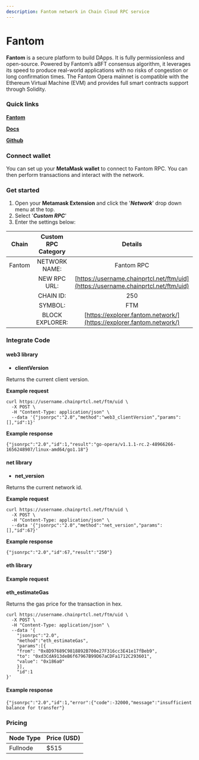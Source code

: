 ```yaml
---
description: Fantom network in Chain Cloud RPC service
---
```


# Fantom

**Fantom** is a secure platform to build DApps. It is fully permissionless and open-source. Powered by Fantom’s aBFT consensus algorithm, it leverages its speed to produce real-world applications with no risks of congestion or long confirmation times. The Fantom Opera mainnet is compatible with the Ethereum Virtual Machine (EVM) and provides full smart contracts support through Solidity.

### Quick links[​](https://docs.chain.com/docs/cloud/supported-chains/fantom/#quick-links) <input type="hidden" id="quick-links" />

[**Fantom**](https://www.fantom.foundation/)

[**Docs**](https://docs.fantom.foundation/)

[**Github**](https://github.com/Fantom-Foundation)

### Connect wallet[​](https://docs.chain.com/docs/cloud/supported-chains/fantom/#connect-wallet) <input type="hidden" id="connect-wallet" />

You can set up your **MetaMask wallet** to connect to Fantom RPC. You can then perform transactions and interact with the network.

### Get started[​](https://docs.chain.com/docs/cloud/supported-chains/fantom/#get-started) <input type="hidden" id="get-started" />

1. Open your **Metamask Extension** and click the '_**Network**_' drop down menu at the top.
2. Select '_**Custom RPC**_'
3. Enter the settings below:

| Chain  | Custom RPC Category |                                   Details                                    |
| :----: | :-----------------: | :--------------------------------------------------------------------------: |
| Fantom |    NETWORK NAME:    |                                  Fantom RPC                                  |
|        |    NEW RPC URL:     | [https://username.chainprtcl.net/ftm/uid](https://username.chainprtcl.net/ftm/uid) |
|        |      CHAIN ID:      |                                     250                                      |
|        |       SYMBOL:       |                                     FTM                                      |
|        |   BLOCK EXPLORER:   |     [https://explorer.fantom.network/](https://explorer.fantom.network/)     |

### Integrate Code[​](https://docs.chain.com/docs/cloud/supported-chains/fantom/#gnosis-1) <input type="hidden" id="gnosis-1" />

#### web3 library[​](https://docs.chain.com/docs/cloud/supported-chains/fantom/#web3-library) <input type="hidden" id="web3-library" />

* **clientVersion**

Returns the current client version.

**Example request**[**​**](https://docs.chain.com/docs/cloud/supported-chains/fantom/#example-request)

```
curl https://username.chainprtcl.net/ftm/uid \
  -X POST \
  -H "Content-Type: application/json" \
  --data '{"jsonrpc":"2.0","method":"web3_clientVersion","params":[],"id":1}'
```

**Example response**[**​**](https://docs.chain.com/docs/cloud/supported-chains/fantom/#example-response)

```
{"jsonrpc":"2.0","id":1,"result":"go-opera/v1.1.1-rc.2-48966266-1656248907/linux-amd64/go1.18"}
```

#### net library[​](https://docs.chain.com/docs/cloud/supported-chains/fantom/#net-library) <input type="hidden" id="net-library" />

* **net\_version**

Returns the current network id.

**Example request**[**​**](https://docs.chain.com/docs/cloud/supported-chains/fantom/#example-request-1)

```
curl https://username.chainprtcl.net/ftm/uid \
  -X POST \
  -H "Content-Type: application/json" \
  --data '{"jsonrpc":"2.0","method":"net_version","params":[],"id":67}'
```

**Example response**[**​**](https://docs.chain.com/docs/cloud/supported-chains/fantom/#example-response-1)

```
{"jsonrpc":"2.0","id":67,"result":"250"}
```

#### eth library[​](https://docs.chain.com/docs/cloud/supported-chains/fantom/#eth-library) <input type="hidden" id="eth-library" />

#### Example request[​](https://docs.chain.com/docs/cloud/supported-chains/fantom/#example-request-2) <input type="hidden" id="example-request-2" />

**eth\_estimateGas**

Returns the gas price for the transaction in hex.

```
curl https://username.chainprtcl.net/ftm/uid \
  -X POST \
  -H "Content-Type: application/json" \
  --data '{
    "jsonrpc":"2.0",
    "method":"eth_estimateGas",
    "params":[{
    "from": "0x8D97689C9818892B700e27F316cc3E41e17fBeb9",
    "to": "0xd3CdA913deB6f67967B99D67aCDFa1712C293601",
    "value": "0x186a0"
    }],
    "id":1
}'
```

#### Example response[​](https://docs.chain.com/docs/cloud/supported-chains/fantom/#example-response-2) <input type="hidden" id="example-response-2" />

```
{"jsonrpc":"2.0","id":1,"error":{"code":-32000,"message":"insufficient balance for transfer"}
```

### Pricing[​](https://docs.chain.com/docs/cloud/supported-chains/fantom/#pricing) <input type="hidden" id="pricing" />

| Node Type             | Price (USD)          |
| --------------------- | ---------------------|
| Fullnode              | $515                 |